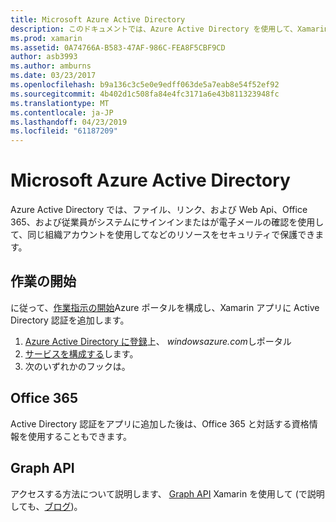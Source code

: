 ```yaml
---
title: Microsoft Azure Active Directory
description: このドキュメントでは、Azure Active Directory を使用して、Xamarin でビルドされたモバイル アプリケーションでユーザーを認証する方法について説明します。
ms.prod: xamarin
ms.assetid: 0A74766A-B583-47AF-986C-FEA8F5CBF9CD
author: asb3993
ms.author: amburns
ms.date: 03/23/2017
ms.openlocfilehash: b9a136c3c5e0e9edff063de5a7eab8e54f52ef92
ms.sourcegitcommit: 4b402d1c508fa84e4fc3171a6e43b811323948fc
ms.translationtype: MT
ms.contentlocale: ja-JP
ms.lasthandoff: 04/23/2019
ms.locfileid: "61187209"
---
```

# <a name="microsoft-azure-active-directory"></a>Microsoft Azure Active Directory


Azure Active Directory では、ファイル、リンク、および Web Api、Office 365、および従業員がシステムにサインインまたはが電子メールの確認を使用して、同じ組織アカウントを使用してなどのリソースをセキュリティで保護できます。

## <a name="getting-started"></a>作業の開始

に従って、[作業指示の開始](~/cross-platform/data-cloud/active-directory/get-started/index.md)Azure ポータルを構成し、Xamarin アプリに Active Directory 認証を追加します。

1. [Azure Active Directory に登録](~/cross-platform/data-cloud/active-directory/get-started/register.md)上、 *windowsazure.com*しポータル
2. [サービスを構成する](~/cross-platform/data-cloud/active-directory/get-started/configure.md)します。
3. 次のいずれかのフックは。

## <a name="office-365"></a>Office 365

Active Directory 認証をアプリに追加した後は、Office 365 と対話する資格情報を使用することもできます。

## <a name="graph-api"></a>Graph API

アクセスする方法について説明します、 [Graph API](~/cross-platform/data-cloud/active-directory/graph.md) Xamarin を使用して (で説明しても、[ブログ](https://blog.xamarin.com/authenticate-xamarin-mobile-apps-using-azure-active-directory/))。

